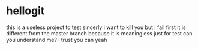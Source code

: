 # hellogit
this is a useless project to test
sincerly i want to kill you 
but i fail
first it is different from the master branch 
because  it is meaningless 
just for test
can you understand me?
i trust you can 
yeah 

